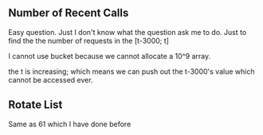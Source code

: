 ## Number of Recent Calls

Easy question. Just I don't know what the question ask me to do. Just to find the the number of requests in the [t-3000; t]

I cannot use bucket because we cannot allocate a 10^9 array.

the t is increasing; which means we can push out the t-3000's value which cannot be accessed ever.

## Rotate List

Same as 61 which I have done before

